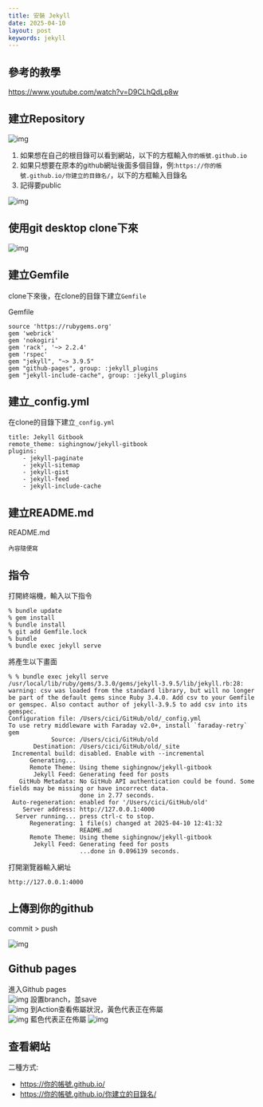 ```yaml
---
title: 安裝 Jekyll
date: 2025-04-10
layout: post
keywords: jekyll
---
```

## 參考的教學
<https://www.youtube.com/watch?v=D9CLhQdLp8w>

## 建立Repository
![img]({{site.imgurl}}/jekyll/jekyll_install1.png)

1. 如果想在自己的根目錄可以看到網站，以下的方框輸入`你的帳號.github.io`  
2. 如果只想要在原本的github網址後面多個目錄，例:`https://你的帳號.github.io/你建立的目錄名/`，以下的方框輸入目錄名 
3. 記得要public  

![img]({{site.imgurl}}/jekyll/jekyll_install2.png)

## 使用git desktop clone下來
![img]({{site.imgurl}}/jekyll/jekyll_install3.png)

## 建立Gemfile
clone下來後，在clone的目錄下建立`Gemfile`

Gemfile
```
source 'https://rubygems.org'
gem 'webrick'
gem 'nokogiri'
gem 'rack', '~> 2.2.4'
gem 'rspec'
gem "jekyll", "~> 3.9.5"
gem "github-pages", group: :jekyll_plugins
gem "jekyll-include-cache", group: :jekyll_plugins
```

## 建立_config.yml
在clone的目錄下建立`_config.yml`
```
title: Jekyll Gitbook
remote_theme: sighingnow/jekyll-gitbook
plugins:
    - jekyll-paginate
    - jekyll-sitemap
    - jekyll-gist
    - jekyll-feed
    - jekyll-include-cache
```

## 建立README.md
README.md
```
內容隨便寫
```

## 指令
打開終端機，輸入以下指令
```
% bundle update 
% gem install
% bundle install
% git add Gemfile.lock
% bundle
% bundle exec jekyll serve
```

將產生以下畫面
```
% % bundle exec jekyll serve
/usr/local/lib/ruby/gems/3.3.0/gems/jekyll-3.9.5/lib/jekyll.rb:28: warning: csv was loaded from the standard library, but will no longer be part of the default gems since Ruby 3.4.0. Add csv to your Gemfile or gemspec. Also contact author of jekyll-3.9.5 to add csv into its gemspec.
Configuration file: /Users/cici/GitHub/old/_config.yml
To use retry middleware with Faraday v2.0+, install `faraday-retry` gem
            Source: /Users/cici/GitHub/old
       Destination: /Users/cici/GitHub/old/_site
 Incremental build: disabled. Enable with --incremental
      Generating... 
      Remote Theme: Using theme sighingnow/jekyll-gitbook
       Jekyll Feed: Generating feed for posts
   GitHub Metadata: No GitHub API authentication could be found. Some fields may be missing or have incorrect data.
                    done in 2.77 seconds.
 Auto-regeneration: enabled for '/Users/cici/GitHub/old'
    Server address: http://127.0.0.1:4000
  Server running... press ctrl-c to stop.
      Regenerating: 1 file(s) changed at 2025-04-10 12:41:32
                    README.md
      Remote Theme: Using theme sighingnow/jekyll-gitbook
       Jekyll Feed: Generating feed for posts
                    ...done in 0.096139 seconds.
```

打開瀏覽器輸入網址
```
http://127.0.0.1:4000
```

## 上傳到你的github

commit > push

![img]({{site.imgurl}}/jekyll/jekyll_install4.png)

## Github pages
進入Github pages  
![img]({{site.imgurl}}/jekyll/jekyll_install5.png)
設置branch，並save  
![img]({{site.imgurl}}/jekyll/jekyll_install6.png)
到Action查看佈屬狀況，黃色代表正在佈屬  
![img]({{site.imgurl}}/jekyll/jekyll_install7.png)
藍色代表正在佈屬
![img]({{site.imgurl}}/jekyll/jekyll_install8.png)

## 查看網站
二種方式:  
- https://你的帳號.github.io/  
- https://你的帳號.github.io/你建立的目錄名/  